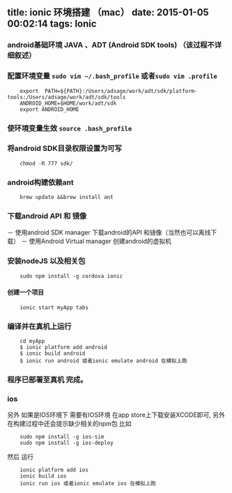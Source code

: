 title: ionic 环境搭建 （mac）
date: 2015-01-05 00:02:14
tags: Ionic
---

### android基础环境 JAVA 、ADT (Android SDK tools) （该过程不详细叙述）

### 配置环境变量 `sudo vim ~/.bash_profile` 或者`sudo vim .profile `

		export  PATH=${PATH}:/Users/adsage/work/adt/sdk/platform-tools:/Users/adsage/work/adt/sdk/tools
		ANDROID_HOME=$HOME/work/adt/sdk
		export ANDROID_HOME

### 使环境变量生效 `source .bash_profile`

### 将android SDK目录权限设置为可写 

		chmod -R 777 sdk/

### android构建依赖ant

		brew update &&brew install ant

###  下载android API 和 镜像

－ 使用android SDK manager 下载android的API 和镜像（当然也可以离线下载） 
－ 使用Android Virtual manager 创建android的虚拟机

### 安装nodeJS 以及相关包

		sudo npm install -g cordova ionic


#### 创建一个项目 

		ionic start myApp tabs

### 编译并在真机上运行

		cd myApp
		$ ionic platform add android
		$ ionic build android
		$ ionic run android 或者ionic emulate android 在模拟上跑

### 程序已部署至真机 完成。

### ios 
另外 如果是IOS环境下 需要有IOS环境 在app store上下载安装XCODE即可, 另外在构建过程中还会提示缺少相关的npm包 比如

		sudo npm install -g ios-sim
		sudo npm install -g ios-deploy

然后 运行 

		ionic platform add ios
		ionic build ios
		ionic run ios 或者ionic emulate ios 在模拟上跑

